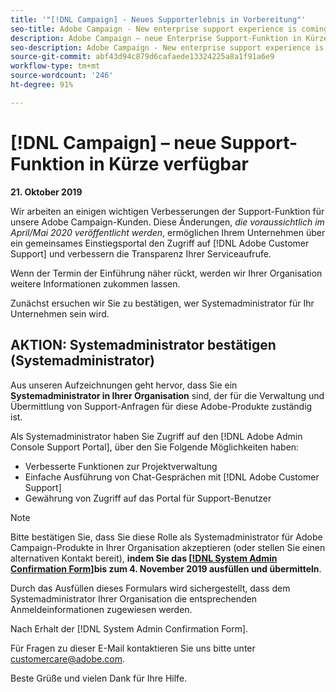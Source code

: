 ```yaml
---
title: '"[!DNL Campaign] - Neues Supporterlebnis in Vorbereitung"'
seo-title: Adobe Campaign - New enterprise support experience is coming
description: Adobe Campaign – neue Enterprise Support-Funktion in Kürze verfügbar
seo-description: Adobe Campaign - New enterprise support experience is coming
source-git-commit: abf43d94c879d6cafaede13324225a8a1f91a6e9
workflow-type: tm+mt
source-wordcount: '246'
ht-degree: 91%

---
```



# [!DNL Campaign] – neue Support-Funktion in Kürze verfügbar

**21. Oktober 2019**

Wir arbeiten an einigen wichtigen Verbesserungen der Support-Funktion für unsere Adobe Campaign-Kunden. Diese Änderungen, *die voraussichtlich im April/Mai 2020 veröffentlicht werden*, ermöglichen Ihrem Unternehmen über ein gemeinsames Einstiegsportal den Zugriff auf [!DNL Adobe Customer Support] und verbessern die Transparenz Ihrer Serviceaufrufe.

Wenn der Termin der Einführung näher rückt, werden wir Ihrer Organisation weitere Informationen zukommen lassen.

Zunächst ersuchen wir Sie zu bestätigen, wer Systemadministrator für Ihr Unternehmen sein wird.

## AKTION: Systemadministrator bestätigen (Systemadministrator)

Aus unseren Aufzeichnungen geht hervor, dass Sie ein **Systemadministrator in Ihrer Organisation** sind, der für die Verwaltung und Übermittlung von Support-Anfragen für diese Adobe-Produkte zuständig ist.

Als Systemadministrator haben Sie Zugriff auf den [!DNL Adobe Admin Console Support Portal], über den Sie Folgende Möglichkeiten haben:

* Verbesserte Funktionen zur Projektverwaltung
* Einfache Ausführung von Chat-Gesprächen mit [!DNL Adobe Customer Support]
* Gewährung von Zugriff auf das Portal für Support-Benutzer

>[!NOTE]
>
>Bitte bestätigen Sie, dass Sie diese Rolle als Systemadministrator für Adobe Campaign-Produkte in Ihrer Organisation akzeptieren (oder stellen Sie einen alternativen Kontakt bereit), **indem Sie das [[!DNL System Admin Confirmation Form]](https://adobe.allegiancetech.com/cgi-bin/qwebcorporate.dll?idx=SSSVH6)bis zum 4. November 2019 ausfüllen und übermitteln**.
>
>Durch das Ausfüllen dieses Formulars wird sichergestellt, dass dem Systemadministrator Ihrer Organisation die entsprechenden Anmeldeinformationen zugewiesen werden.

Nach Erhalt der [!DNL System Admin Confirmation Form].

Für Fragen zu dieser E-Mail kontaktieren Sie uns bitte unter customercare@adobe.com.

Beste Grüße und vielen Dank für Ihre Hilfe.
